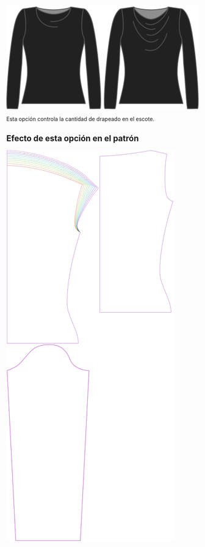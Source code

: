 ![La opción de ángulo de drapeado en Diana](./drapeangle.svg)

Esta opción controla la cantidad de drapeado en el escote.


## Efecto de esta opción en el patrón
![Esta imagen muestra el efecto de esta opción superponiendo varias variantes que tienen un valor diferente para esta opción](diana_drapeangle_sample.svg "Efecto de esta opción en el patrón")